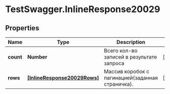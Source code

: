# TestSwagger.InlineResponse20029

## Properties

Name | Type | Description | Notes
------------ | ------------- | ------------- | -------------
**count** | **Number** | Всего кол-во записей в результате запроса | [optional] 
**rows** | [**[InlineResponse20029Rows]**](InlineResponse20029Rows.md) | Массив коробок c пагинацией(заданная страничка). | [optional] 


